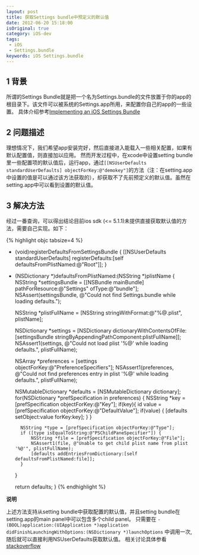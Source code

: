 ```yaml
---
layout: post
title: 获取Settings bundle中预定义的默认值
date: 2012-06-20 15:18:00
isOriginal: true
category: iOS-dev
tags:
 - iOS
 - Settings.bundle
keywords: iOS Settings.bundle
---
```



## 1 背景 ##

所谓的Settings Bundle就是把一个名为Settings.bundle的文件放置于你的app的根目录下。该文件可以被系统的Settings.app所用，来配置你自己的app的一些设置。
具体介绍参考[Implementing an iOS Settings Bundle](http://developer.apple.com/library/ios/#DOCUMENTATION/Cocoa/Conceptual/UserDefaults/Preferences/Preferences.html#//apple_ref/doc/uid/10000059i-CH6-SW5)

## 2 问题描述 ##

理想情况下，我们希望app安装完好，然后直接进入能载入一些相关配置，如果有默认配置值，则直接加以应用。
然而开发过程中，在xcode中设置setting bundle里一些配置项的默认值后，运行app，通过`[[NSUserDefaults standardUserDefaults] objectForKey:@"demokey"]`的方法（注：在setting.app中设置的值是可以通过该方法获取的），却获取不了先前预定义的默认值。虽然在setting.app中可以看到设置的默认值。

## 3 解决方法 ##

经过一番查询，可以得出结论目前ios sdk (<= 5.1.1)未提供直接获取默认值的方法，需要自己实现。如下：

{% highlight objc tabsize=4 %}
- (void)registerDefaultsFromSettingsBundle {
    [[NSUserDefaults standardUserDefaults] registerDefaults:[self defaultsFromPlistNamed:@"Root"]];
}

- (NSDictionary *)defaultsFromPlistNamed:(NSString *)plistName {
    NSString *settingsBundle = [[NSBundle mainBundle] pathForResource:@"Settings" ofType:@"bundle"];
    NSAssert(settingsBundle, @"Could not find Settings.bundle while loading defaults.");

    NSString *plistFullName = [NSString stringWithFormat:@"%@.plist", plistName];

    NSDictionary *settings = [NSDictionary dictionaryWithContentsOfFile:[settingsBundle stringByAppendingPathComponent:plistFullName]];
    NSAssert1(settings, @"Could not load plist '%@' while loading defaults.", plistFullName);

    NSArray *preferences = [settings objectForKey:@"PreferenceSpecifiers"];
    NSAssert1(preferences, @"Could not find preferences entry in plist '%@' while loading defaults.", plistFullName);

    NSMutableDictionary *defaults = [NSMutableDictionary dictionary];
    for(NSDictionary *prefSpecification in preferences) {
        NSString *key = [prefSpecification objectForKey:@"Key"];
		if(key){
			id value = [prefSpecification objectForKey:@"DefaultValue"];
			if(value) {
				[defaults setObject:value forKey:key];
			} 
		}

        NSString *type = [prefSpecification objectForKey:@"Type"];
        if ([type isEqualToString:@"PSChildPaneSpecifier"]) {
            NSString *file = [prefSpecification objectForKey:@"File"];
            NSAssert1(file, @"Unable to get child plist name from plist '%@'", plistFullName);
            [defaults addEntriesFromDictionary:[self defaultsFromPlistNamed:file]];
        }

    }

    return defaults;
}
{% endhighlight %}

**说明**

上述方法支持从setting bundle中获取配置的默认值，并且setting bundle在setting.app的main panel中可以包含多个child panel。
只需要在
`- (BOOL)application:(UIApplication *)application didFinishLaunchingWithOptions:(NSDictionary *)launchOptions`
中调用一次,随后就可以直接利用NSUserDefaults获取默认值。
相关讨论具体参看[stackoverflow](http://stackoverflow.com/questions/510216/can-you-make-the-settings-in-settings-bundle-default-even-if-you-dont-open-the)
